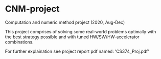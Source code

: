 # CNM-project
Computation and numeric method project (2020, Aug-Dec)

This project comprises of solving some real-world problems optimally with the best strategy possible and with tuned HW/SW/HW-accelerator combinations.

For further explaination see project report pdf named: 'CS374_Proj.pdf'
